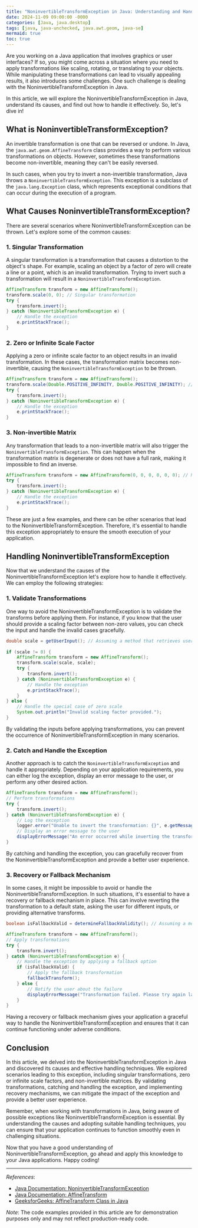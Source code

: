 ```yaml
---
title: "NoninvertibleTransformException in Java: Understanding and Handling Transformations"
date: 2024-11-09 09:00:00 -0000
categories: [Java, java.desktop]
tags: [java, java-unchecked, java.awt.geom, java-se]
mermaid: true
toc: true
---
```



Are you working on a Java application that involves graphics or user interfaces? If so, you might come across a situation where you need to apply transformations like scaling, rotating, or translating to your objects. While manipulating these transformations can lead to visually appealing results, it also introduces some challenges. One such challenge is dealing with the NoninvertibleTransformException in Java.

In this article, we will explore the NoninvertibleTransformException in Java, understand its causes, and find out how to handle it effectively. So, let's dive in!

## What is NoninvertibleTransformException?

An invertible transformation is one that can be reversed or undone. In Java, the `java.awt.geom.AffineTransform` class provides a way to perform various transformations on objects. However, sometimes these transformations become non-invertible, meaning they can't be easily reversed.

In such cases, when you try to invert a non-invertible transformation, Java throws a `NoninvertibleTransformException`. This exception is a subclass of the `java.lang.Exception` class, which represents exceptional conditions that can occur during the execution of a program.

## What Causes NoninvertibleTransformException?

There are several scenarios where NoninvertibleTransformException can be thrown. Let's explore some of the common causes:

### 1. Singular Transformation

A singular transformation is a transformation that causes a distortion to the object's shape. For example, scaling an object by a factor of zero will create a line or a point, which is an invalid transformation. Trying to invert such a transformation will result in a `NoninvertibleTransformException`.

```java
AffineTransform transform = new AffineTransform();
transform.scale(0, 0); // Singular transformation
try {
    transform.invert();
} catch (NoninvertibleTransformException e) {
    // Handle the exception
    e.printStackTrace();
}
```

### 2. Zero or Infinite Scale Factor

Applying a zero or infinite scale factor to an object results in an invalid transformation. In these cases, the transformation matrix becomes non-invertible, causing the `NoninvertibleTransformException` to be thrown.

```java
AffineTransform transform = new AffineTransform();
transform.scale(Double.POSITIVE_INFINITY, Double.POSITIVE_INFINITY); // Non-invertible scale factors
try {
    transform.invert();
} catch (NoninvertibleTransformException e) {
    // Handle the exception
    e.printStackTrace();
}
```

### 3. Non-invertible Matrix

Any transformation that leads to a non-invertible matrix will also trigger the `NoninvertibleTransformException`. This can happen when the transformation matrix is degenerate or does not have a full rank, making it impossible to find an inverse.

```java
AffineTransform transform = new AffineTransform(0, 0, 0, 0, 0, 0); // Non-invertible matrix
try {
    transform.invert();
} catch (NoninvertibleTransformException e) {
    // Handle the exception
    e.printStackTrace();
}
```

These are just a few examples, and there can be other scenarios that lead to the NoninvertibleTransformException. Therefore, it's essential to handle this exception appropriately to ensure the smooth execution of your application.

## Handling NoninvertibleTransformException

Now that we understand the causes of the NoninvertibleTransformException let's explore how to handle it effectively. We can employ the following strategies:

### 1. Validate Transformations

One way to avoid the NoninvertibleTransformException is to validate the transforms before applying them. For instance, if you know that the user should provide a scaling factor between non-zero values, you can check the input and handle the invalid cases gracefully.

```java
double scale = getUserInput(); // Assuming a method that retrieves user input
    
if (scale != 0) {
    AffineTransform transform = new AffineTransform();
    transform.scale(scale, scale);
    try {
        transform.invert();
    } catch (NoninvertibleTransformException e) {
        // Handle the exception
        e.printStackTrace();
    }
} else {
    // Handle the special case of zero scale
    System.out.println("Invalid scaling factor provided.");
}
```

By validating the inputs before applying transformations, you can prevent the occurrence of NoninvertibleTransformException in many scenarios.

### 2. Catch and Handle the Exception

Another approach is to catch the `NoninvertibleTransformException` and handle it appropriately. Depending on your application requirements, you can either log the exception, display an error message to the user, or perform any other desired action.

```java
AffineTransform transform = new AffineTransform();
// Perform transformations
try {
    transform.invert();
} catch (NoninvertibleTransformException e) {
    // Log the exception
    logger.error("Unable to invert the transformation: {}", e.getMessage());
    // Display an error message to the user
    displayErrorMessage("An error occurred while inverting the transformation. Please try again.");
}
```

By catching and handling the exception, you can gracefully recover from the NoninvertibleTransformException and provide a better user experience.

### 3. Recovery or Fallback Mechanism

In some cases, it might be impossible to avoid or handle the NoninvertibleTransformException. In such situations, it's essential to have a recovery or fallback mechanism in place. This can involve reverting the transformation to a default state, asking the user for different inputs, or providing alternative transforms.

```java
boolean isFallbackValid = determineFallbackValidity(); // Assuming a method that checks the validity of fallback option

AffineTransform transform = new AffineTransform();
// Apply transformations
try {
    transform.invert();
} catch (NoninvertibleTransformException e) {
    // Handle the exception by applying a fallback option
    if (isFallbackValid) {
        // Apply the fallback transformation
        fallbackTransform();
    } else {
        // Notify the user about the failure
        displayErrorMessage("Transformation failed. Please try again later.");
    }
}
```

Having a recovery or fallback mechanism gives your application a graceful way to handle the NoninvertibleTransformException and ensures that it can continue functioning under adverse conditions.

## Conclusion

In this article, we delved into the NoninvertibleTransformException in Java and discovered its causes and effective handling techniques. We explored scenarios leading to this exception, including singular transformations, zero or infinite scale factors, and non-invertible matrices. By validating transformations, catching and handling the exception, and implementing recovery mechanisms, we can mitigate the impact of the exception and provide a better user experience.

Remember, when working with transformations in Java, being aware of possible exceptions like NoninvertibleTransformException is essential. By understanding the causes and adopting suitable handling techniques, you can ensure that your application continues to function smoothly even in challenging situations.

Now that you have a good understanding of NoninvertibleTransformException, go ahead and apply this knowledge to your Java applications. Happy coding!

---

*References*:
- [Java Documentation: NoninvertibleTransformException](https://docs.oracle.com/javase/10/docs/api/java/awt/geom/NoninvertibleTransformException.html)
- [Java Documentation: AffineTransform](https://docs.oracle.com/javase/10/docs/api/java/awt/geom/AffineTransform.html)
- [GeeksforGeeks: AffineTransform Class in Java](https://www.geeksforgeeks.org/affinetransform-class-java/)

*Note*: The code examples provided in this article are for demonstration purposes only and may not reflect production-ready code.